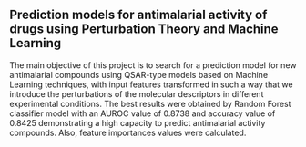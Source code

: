 ## Prediction models for antimalarial activity of drugs using Perturbation Theory and Machine Learning

The main objective of this project is to search for a prediction model for new antimalarial compounds using QSAR-type models based on Machine Learning techniques, with input features transformed in such a way that we introduce the perturbations of the molecular descriptors in different experimental conditions.
The best results were obtained by Random Forest classifier model with an AUROC value of 0.8738 and accuracy value of 0.8425 demonstrating a high capacity to predict antimalarial activity compounds. Also, feature importances values were calculated.

